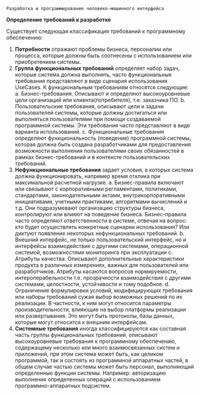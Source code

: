 ```
Разработка и программирование человеко-машинного интерфейса
```
**Определение требований к разработке**

Существует следующая классификация требований к программному обеспечению:

1. **Потребности** отражают проблемы бизнеса, персоналии или процесса, которые должны
    быть соотнесены с использованием или приобретением системы.
2. **Группа функциональных требований** определяет набор задач, которые система должна
    выполнять, часто функциональные требования представляют в виде сценария
    использования UseCases. К функциональным требованиям относятся следующие:
       a. Бизнес-требования. Описывают и определяют высокоуровневые цели
          организаций или клиента(потребителя), т.е. заказчика ПО.
       b. Пользовательские требования, описывают цели и задачи пользователей системы,
          которые должны достигаться или выполняться пользователями при помощи
          создаваемой программной системы. Эти требования часто представляют в виде
          варианта использований.
       c. Функциональные требования определяют функциональность (поведение)
          программной системы, которая должна быть создана разработчиками для
          предоставления возможности выполнения пользователями своих обязанностей в
          рамках бизнес-требований и в контексте пользовательских требований.
3. **Нефункциональные требования** задает условия, в которых система должна
    функционировать, например время отклика при максимальной расчетной нагрузке.
       a. Бизнес-правила включают или связывают с корпоративными регламентами,
          политиками, стандартами, законодательными актами, внутрикорпоративными
          инициативами, учетными практиками, алгоритмами вычислений и т.д. Они
          подразумевают организацию структуры бизнеса, контролируют или влияют на
          поведение бизнеса. Бизнес-правила часто определяют ответственности в системе,
          отвечая на вопрос: кто будет осуществлять конкретные сценарии использования?
          Или диктуют появление некоторых нефункциональных требований.
       b. Внешний интерфейс, не только пользовательский интерфейс, но и интерфейсы
          взаимодействия с другими системами, операционной системой, возможностями
          мониторинга при эксплуатации
       c. Атрибуты качества. Описывают дополнительные характеристики продукта в
          различных измерениях, важных для пользователей или разработчиков. Атрибуты
          касаются вопросов нормируемости, интероперабельности т.е. прозрачности
          взаимодействия с другими системами, целостности, устойчивости и тому
          подобное.
       d. Ограничение формулировки условий, модифицирующих требования или наборы
          требований сужая выбор возможных решений по их реализации. В частности, к
          ним могут относится параметры производительности, влияющие на выбор
          платформы реализации или развертывания. Это могут быть протоколы, базы
          данных, которые могут относится к внешним интерфейсам.
4. **Системные требования** иногда классифицируются как составная часть группы
    функциональных требований, описывают высокоуровневые требования к программному
    обеспечению, содержащему несколько или много взаимосвязанных систем и приложений,
    при этом система может быть, как целиком программой, так и состоять из программной
    аппаратных частей, в общем случае частью системы может быть персонал, выполняющий
    определенные функции системы. Например: авторизацию выполнения определенных
    операций с использованием программно-аппаратных подсистем.


